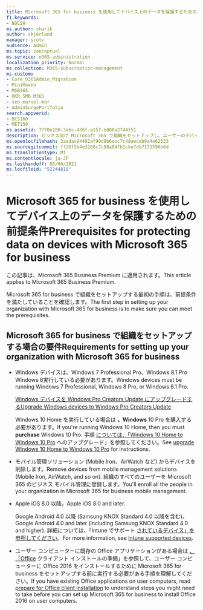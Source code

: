 ```yaml
---
title: Microsoft 365 for business を使用してデバイス上のデータを保護するための前提条件
f1.keywords:
- NOCSH
ms.author: sharik
author: skjerland
manager: scotv
audience: Admin
ms.topic: conceptual
ms.service: o365-administration
localization_priority: Normal
ms.collection: M365-subscription-management
ms.custom:
- Core_O365Admin_Migration
- MiniMaven
- MSB365
- OKR_SMB_M365
- seo-marvel-mar
- AdminSurgePortfolio
search.appverid:
- BCS160
- MET150
ms.assetid: 7770e280-3a6c-436f-a157-b008a2744f51
description: ビジネス向け Microsoft 365 で組織をセットアップし、ユーザーのデバイスで作業データを保護するための要件について説明します。
ms.openlocfilehash: 2aadac94492af90d8b6eec7c48aeceb9a4e62533
ms.sourcegitcommit: ff20f5b4e3268c7c98a84fb1cbe7db7151596b6d
ms.translationtype: MT
ms.contentlocale: ja-JP
ms.lasthandoff: 05/06/2021
ms.locfileid: "52244818"
---
```

# <a name="prerequisites-for-protecting-data-on-devices-with-microsoft-365-for-business"></a><span data-ttu-id="2d7bb-103">Microsoft 365 for business を使用してデバイス上のデータを保護するための前提条件</span><span class="sxs-lookup"><span data-stu-id="2d7bb-103">Prerequisites for protecting data on devices with Microsoft 365 for business</span></span>

<span data-ttu-id="2d7bb-104">この記事は、Microsoft 365 Business Premium に適用されます。</span><span class="sxs-lookup"><span data-stu-id="2d7bb-104">This article applies to Microsoft 365 Business Premium.</span></span>

<span data-ttu-id="2d7bb-105">Microsoft 365 for business で組織をセットアップする最初の手順は、前提条件を満たしていることを確認します。</span><span class="sxs-lookup"><span data-stu-id="2d7bb-105">The first step in setting up your organization with Microsoft 365 for business is to make sure you can meet the prerequisites.</span></span>
  
## <a name="requirements-for-setting-up-your-organization-with-microsoft-365-for-business"></a><span data-ttu-id="2d7bb-106">Microsoft 365 for business で組織をセットアップする場合の要件</span><span class="sxs-lookup"><span data-stu-id="2d7bb-106">Requirements for setting up your organization with Microsoft 365 for business</span></span>

- <span data-ttu-id="2d7bb-107">Windows デバイスは、Windows 7 Professional Pro、Windows 8.1 Pro Windows 8実行している必要があります。</span><span class="sxs-lookup"><span data-stu-id="2d7bb-107">Windows devices must be running Windows 7 Professional, Windows 8 Pro, or Windows 8.1 Pro.</span></span>
    
    [<span data-ttu-id="2d7bb-108">Windows デバイスを Windows Pro Creators Update にアップグレードする</span><span class="sxs-lookup"><span data-stu-id="2d7bb-108">Upgrade Windows devices to Windows Pro Creators Update</span></span>](upgrade-to-windows-pro-creators-update.md)
    
    <span data-ttu-id="2d7bb-109">Windows 10 Home を実行している場合は **、Windows** 10 Pro を購入する必要があります。</span><span class="sxs-lookup"><span data-stu-id="2d7bb-109">If you're running Windows 10 Home, then you must **purchase** Windows  10 Pro.</span></span> <span data-ttu-id="2d7bb-110">手順 [については、「Windows 10 Home to Windows 10 Pro](../business-video/upgrade.md) へのアップグレード」を参照してください。</span><span class="sxs-lookup"><span data-stu-id="2d7bb-110">See [upgrade Windows 10 Home to Windows 10 Pro](../business-video/upgrade.md) for instructions.</span></span> 
    
- <span data-ttu-id="2d7bb-111">モバイル管理ソリューション (Mobile Iron、AirWatch など) からデバイスを削除します。</span><span class="sxs-lookup"><span data-stu-id="2d7bb-111">Remove devices from mobile management solutions (Mobile Iron, AirWatch, and so on).</span></span> <span data-ttu-id="2d7bb-112">組織のすべてのユーザーを Microsoft 365 のビジネス モバイル管理に登録します。</span><span class="sxs-lookup"><span data-stu-id="2d7bb-112">You'll enroll all the people in your organization in Microsoft 365 for business mobile management.</span></span>
    
- <span data-ttu-id="2d7bb-113">Apple iOS 8.0 以降。</span><span class="sxs-lookup"><span data-stu-id="2d7bb-113">Apple iOS 8.0 and later.</span></span>
    
    <span data-ttu-id="2d7bb-114">Google Android 4.0 以降 (Samsung KNOX Standard 4.0 以降を含む)。</span><span class="sxs-lookup"><span data-stu-id="2d7bb-114">Google Android 4.0 and later (including Samsung KNOX Standard 4.0 and higher).</span></span> <span data-ttu-id="2d7bb-115">詳細については、「Intune でサポート [されているデバイス」を参照してください](/mem/intune/fundamentals/supported-devices-browsers)。</span><span class="sxs-lookup"><span data-stu-id="2d7bb-115">For more information, see [Intune supported devices](/mem/intune/fundamentals/supported-devices-browsers).</span></span>
    
- <span data-ttu-id="2d7bb-116">ユーザー コンピューターに既存の Office アプリケーションがある場合は [、「Office](prepare-for-office-client-deployment.md) クライアント インストールの準備」を参照して、ユーザー コンピューターに Office 2016 をインストールするために Microsoft 365 for business をセットアップする前に実行する必要がある手順を理解してください。</span><span class="sxs-lookup"><span data-stu-id="2d7bb-116">If you have existing Office applications on user computers, read [prepare for Office client installation](prepare-for-office-client-deployment.md) to understand steps you might need to take before you can set up Microsoft 365 for business to install Office 2016 on user computers.</span></span>